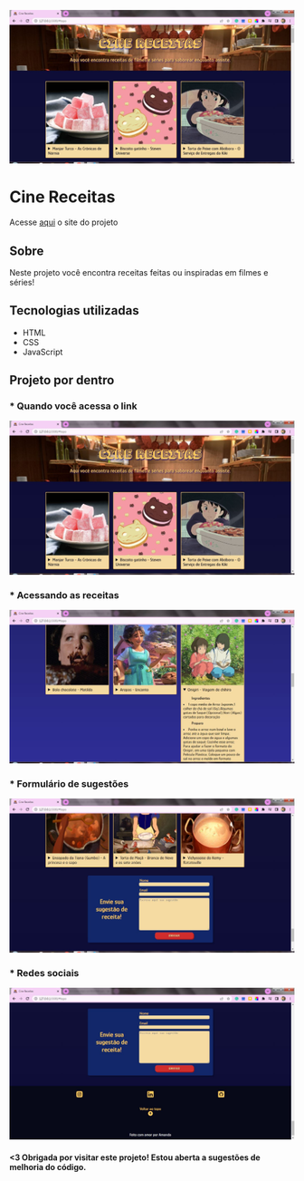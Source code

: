 ![Alt=""](./README-img/tela-1.JPG)

# Cine Receitas
Acesse [aqui](https://amanda-jr.github.io/CineReceitas/) o site do projeto

## Sobre
Neste projeto você encontra receitas feitas ou inspiradas em filmes e séries!

## Tecnologias utilizadas
* HTML
* CSS
* JavaScript


## Projeto por dentro
### * __Quando você acessa o link__

![Alt=""](./README-img/tela-1.JPG)

### * __Acessando as receitas__

![Alt=""](./README-img/details-exemplo.JPG)

### * __Formulário de sugestões__
![Alt=""](./README-img/formulario.JPG)

### * __Redes sociais__

![Alt=""](./README-img/footer.JPG)

#### <3 Obrigada por visitar este projeto! Estou aberta a sugestões de melhoria do código.
